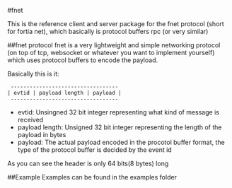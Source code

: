 #fnet

This is the reference client and server package for the fnet protocol (short for fortia net), which basically is protocol buffers rpc (or very similar)

##fnet protocol
fnet is a very lightweight and simple networking protocol (on top of tcp, websocket or whatever you want to implement yourself) which uses protocol buffers to encode the payload.

Basically this is it:

     ----------------------------------
    | evtid | payload length | payload |
     ----------------------------------

 - evtid: Unsingned 32 bit integer representing what kind of message is received
 - payload length: Unsigned 32 bit integer representing the length of the payload in bytes
 - payload: The actual payload encoded in the procotol buffer format, the type of the protocol buffer is decided by the event id

As you can see the header is only 64 bits(8 bytes) long

##Example
Examples can be found in the examples folder